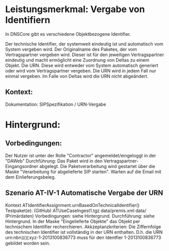 # Leistungsmerkmal: Vergabe von Identifiern
In DNSCore gibt es verschiedene Objektbezogene Identifier. 

Der technische Identifier, der systemweit eindeutig ist und automatisch vom System vergeben wird.
Der Originalname des Paketes, der vom Vertragspartner vergeben wird. Dieser ist für den jeweiligen Vertragspartner eindeutig und macht ermöglicht eine Zuordnung von Deltas zu einem Objekt.
Die URN. Diese wird entweder vom System automatisch generiert oder wird vom Vertragspartner vergeben.
Die URN wird in jedem Fall nur einmal vergeben. Im Falle von Deltas wird die URN nicht abgeändert.

## Kontext: 

Dokumentation: SIPSpezifikation / URN-Vergabe

# Hintergrund: 

## Vorbedingungen:

Der Nutzer ist unter der Rolle "Contractor" angemeldet/eingeloggt in der "DAWeb"
Durchführung:
Das Paket wird in den Vertragspartner-Eingangsordner abgelegt.
Die Paketverarbeitung wird gestartet über die Maske "Verarbeitung für abgelieferte SIP starten".
Warten auf die Email mit dem Einlieferungsbeleg.

## Szenario AT-IV-1 Automatische Vergabe der URN
Kontext
ATIdentifierAssignment.urnBasedOnTechnicalIdentifier()
Testpaket(e):
(GitHub) ATUseCaseIngest1.tgz
data/premis.xml
data/   (Primärdaten)
Vorbedingungen:
siehe Hintergrund.
Durchführung:
siehe Hintergrund.
In der Maske "Eingelieferte Objekte" das Objekt per technischem Identifier recherchieren.
Akkzeptanzkriterien:
Die Ziffernfolge des technischen Identifier ist vollständig in der URN enthalten. D.h. die URN urn:nbn:de:xyz-1-2013100836773 muss für den Identfier 1-2013100836773 gebildet worden sein.
